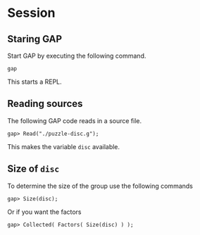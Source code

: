# Session
## Staring GAP
Start GAP by executing the following command.

```
gap
```

This starts a REPL.

## Reading sources
The following GAP code reads in a source file.

```
gap> Read("./puzzle-disc.g");
```

This makes the variable `disc` available.

## Size of `disc`
To determine the size of the group use the following commands

```
gap> Size(disc);
```

Or if you want the factors

```
gap> Collected( Factors( Size(disc) ) );
```
